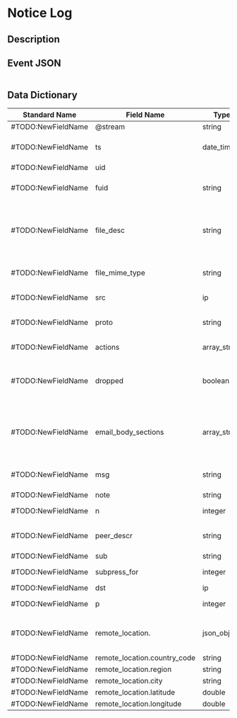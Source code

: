 # Notice Log

## Description

## Event JSON

```json
```

## Data Dictionary

|	        Standard Name       	|            Field Name             |       	    Type            	|   	    Description          	|	     Sample Value           	|
|	-------------------------------	|	-------------------------------	|	-------------------------------	|	-------------------------------	|	-------------------------------	|
|#TODO:NewFieldName|@stream|string||
|#TODO:NewFieldName|ts|date_time|An absolute time indicating when the notice occurred, defaults to the current network time.|
|#TODO:NewFieldName|uid|||
|#TODO:NewFieldName|fuid|string|A file unique ID if this notice is related to a file. If the f field is provided, this will be automatically filled out.|
|#TODO:NewFieldName|file_desc|string|Frequently files can be “described” to give a bit more context. This field will typically be automatically filled out from an fa_file record. For example, if a notice was related to a file over HTTP, the URL of the request would be shown.|
|#TODO:NewFieldName|file_mime_type|string|A mime type if the notice is related to a file. If the f field is provided, this will be automatically filled out.|
|#TODO:NewFieldName|src|ip|"Source address, we don't have a ""conn_id"""|
|#TODO:NewFieldName|proto|string|The transport protocol. Filled automatically when either conn, iconn or p is specified.|
|#TODO:NewFieldName|actions|array_string|The actions which have been applied to this notice.|"""Notice::ACTION_LOG"""
|#TODO:NewFieldName|dropped|boolean|"(present if base/frameworks/notice/actions/drop.bro is loaded) Indicate if the $src IP address was dropped and denied network access."|
|#TODO:NewFieldName|email_body_sections|array_string|By adding chunks of text into this element, other scripts can expand on notices that are being emailed. The normal way to add text is to extend the vector by handling the Notice::notice event and modifying the notice in place.|
|#TODO:NewFieldName|msg|string|The human readable message for the notice.|"""8.8.8.8 scanned at least 27 unique hosts on port 8181/tcp in 4m55s"";8.8.8.8;scanned at least 27 unique hosts on port 52869/tcp in 4m39s"";""An HTTP stalling victim was discovered!;8.8.8.8 seems to be running traceroute using udp"";""SSL certificate validation failed with (unable to get local issuer certificate)"";""SSL certificate validation failed with (certificate has expired)"";""SSL certificate validation failed with (self signed certificate in certificate chain)"";""SSL certificate validation failed with (self signed certificate)"";""1.12.10.62 seems to be running traceroute using icmp"";""174.64.50.36 scanned at least 27 unique hosts on port 443/tcp in 2m14s"";""1.64.10.1 seems to be running traceroute using udp"""
|#TODO:NewFieldName|note|string|The Notice::Type of the notice.|"""SSL::Certificate_Expires_Soon"";""Scan::Address_Scan"";""HTTPStalling::Victim"";""Scan::Port_Scan"";""SSL::Invalid_Server_Cert"";""CaptureLoss::Too_Much_Loss"";""Traceroute::Detected"";""SSH::Password_Guessing"";""PacketFilter::Dropped_Packets"""
|#TODO:NewFieldName|n|integer|Associated count, or perhaps a status code.|
|#TODO:NewFieldName|peer_descr|string|Textual description for the peer that raised this notice, including name, host address and port.|ens192-7
|#TODO:NewFieldName|sub|string|The human readable sub-message.|"""remote"";""Sampled servers: 1.213.145.151, 1.213.145.151, 1.213.145.151, 1.213.145.151, 1.213.145.151"";""local"";""C=US,ST=MN,OU=TEST,O=Code42,CN=50220124"";""CN=*.somedomain.local,OU=Some OU"";""CN=lm.serving-sys.com"""
|#TODO:NewFieldName|subpress_for|integer|This field indicates the length of time that this unique notice should be suppressed.|3600
|#TODO:NewFieldName|dst|ip|Destination address.|
|#TODO:NewFieldName|p|integer|"Associated port, if we don’t have a ""conn_id""."|
|#TODO:NewFieldName|remote_location.|json_object|"(present if policy/protocols/ssh/geo-data.bro is loaded) Add geographic data related to the “remote” host of the connection."|
|#TODO:NewFieldName|remote_location.country_code|string|The country code.|
|#TODO:NewFieldName|remote_location.region|string|The region.|
|#TODO:NewFieldName|remote_location.city|string|The city.|
|#TODO:NewFieldName|remote_location.latitude|double|Latitude.|
|#TODO:NewFieldName|remote_location.longitude|double|Longitude.|